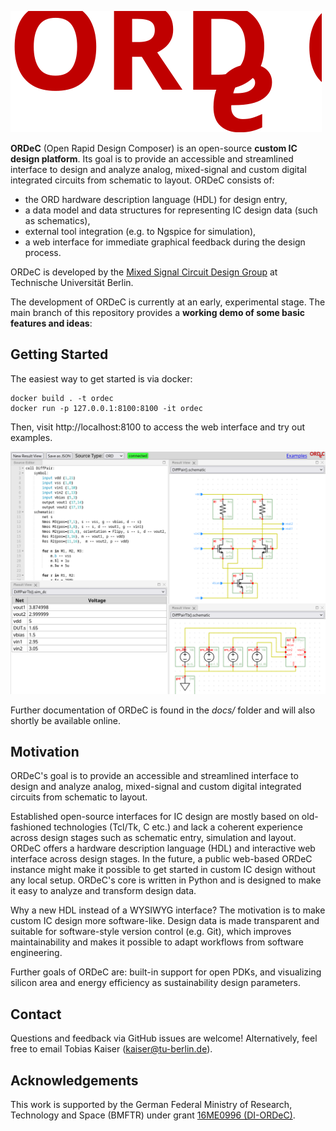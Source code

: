 ![ORDeC](docs/ordec_logo.svg)

**ORDeC** (Open Rapid Design Composer) is an open-source **custom IC design platform**. Its goal is to provide an accessible and streamlined interface to design and analyze analog, mixed-signal and custom digital integrated circuits from schematic to layout. ORDeC consists of:

- the ORD hardware description language (HDL) for design entry,
- a data model and data structures for representing IC design data (such as schematics),
- external tool integration (e.g. to Ngspice for simulation),
- a web interface for immediate graphical feedback during the design process.

ORDeC is developed by the [Mixed Signal Circuit Design Group](https://www.tu.berlin/msc) at Technische Universität Berlin. 

The development of ORDeC is currently at an early, experimental stage. The main branch of this repository provides a **working demo of some basic features and ideas**:

## Getting Started

The easiest way to get started is via docker:

```
docker build . -t ordec
docker run -p 127.0.0.1:8100:8100 -it ordec
```

Then, visit http://localhost:8100 to access the web interface and try out examples.

![Web interface screenshot](docs/screenshot_demo.png)

Further documentation of ORDeC is found in the *docs/* folder and will also shortly be available online.

## Motivation

ORDeC's goal is to provide an accessible and streamlined interface to design and analyze analog, mixed-signal and custom digital integrated circuits from schematic to layout.

Established open-source interfaces for IC design are mostly based on old-fashioned technologies (Tcl/Tk, C etc.) and lack a coherent experience across design stages such as schematic entry, simulation and layout. ORDeC offers a hardware description language (HDL) and interactive web interface across design stages. In the future, a public web-based ORDeC instance might make it possible to get started in custom IC design without any local setup. ORDeC's core is written in Python and is designed to make it easy to analyze and transform design data.

Why a new HDL instead of a WYSIWYG interface? The motivation is to make custom IC design more software-like. Design data is made transparent and suitable for software-style version control (e.g. Git), which improves maintainability and makes it possible to adapt workflows from software engineering.

Further goals of ORDeC are: built-in support for open PDKs, and visualizing silicon area and energy efficiency as sustainability design parameters. 

## Contact

Questions and feedback via GitHub issues are welcome! Alternatively, feel free to email Tobias Kaiser (kaiser@tu-berlin.de).

## Acknowledgements

This work is supported by the German Federal Ministry of Research, Technology and Space (BMFTR) under grant [16ME0996 (DI-ORDeC)](https://www.elektronikforschung.de/projekte/di-ordec).

